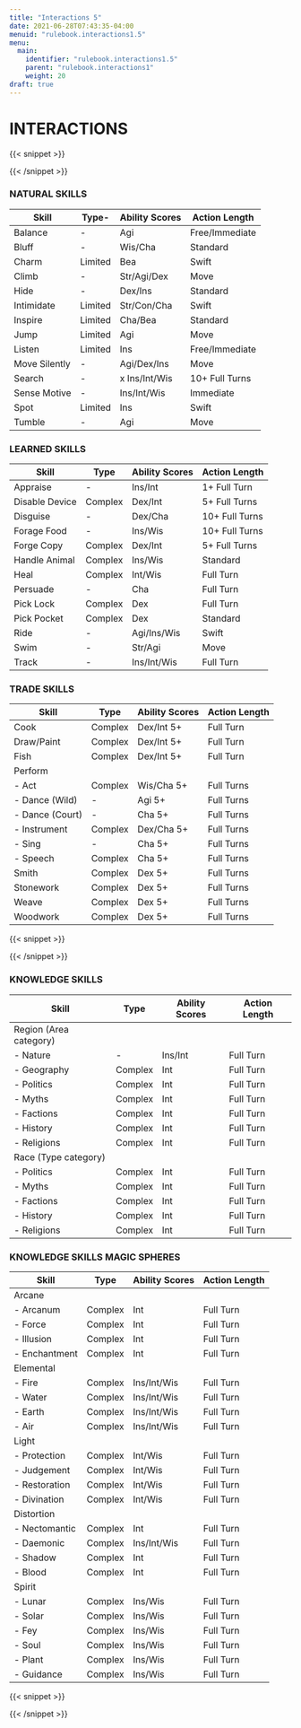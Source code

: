 ```yaml
---
title: "Interactions 5"
date: 2021-06-28T07:43:35-04:00
menuid: "rulebook.interactions1.5"
menu:
  main:
    identifier: "rulebook.interactions1.5"
    parent: "rulebook.interactions1"
    weight: 20
draft: true
---
```


# INTERACTIONS

{{< snippet >}}<div class="bookpage-columns"><div class="bookpage-column">{{< /snippet >}}

### NATURAL SKILLS

| Skill         | Type-   | Ability Scores | Action Length  |
|---------------|---------|----------------|----------------|
| Balance       | -       | Agi            | Free/Immediate |
| Bluff         | -       | Wis/Cha        | Standard       |
| Charm         | Limited | Bea            | Swift          |
| Climb         | -       | Str/Agi/Dex    | Move           |
| Hide          | -       | Dex/Ins        | Standard       |
| Intimidate    | Limited | Str/Con/Cha    | Swift          |
| Inspire       | Limited | Cha/Bea        | Standard       |
| Jump          | Limited | Agi            | Move           |
| Listen        | Limited | Ins            | Free/Immediate |
| Move Silently | -       | Agi/Dex/Ins    | Move           |
| Search        | -       | x Ins/Int/Wis  | 10+ Full Turns |
| Sense Motive  | -       | Ins/Int/Wis    | Immediate      |
| Spot          | Limited | Ins            | Swift          |
| Tumble        | -       | Agi            | Move           |

### LEARNED SKILLS

| Skill          | Type    | Ability Scores | Action Length  |
|----------------|---------|----------------|----------------|
| Appraise       | -       | Ins/Int        | 1+ Full Turn   |
| Disable Device | Complex | Dex/Int        | 5+ Full Turns  |
| Disguise       | -       | Dex/Cha        | 10+ Full Turns |
| Forage Food    | -       | Ins/Wis        | 10+ Full Turns |
| Forge Copy     | Complex | Dex/Int        | 5+ Full Turns  |
| Handle Animal  | Complex | Ins/Wis        | Standard       |
| Heal           | Complex | Int/Wis        | Full Turn      |
| Persuade       | -       | Cha            | Full Turn      |
| Pick Lock      | Complex | Dex            | Full Turn      |
| Pick Pocket    | Complex | Dex            | Standard       |
| Ride           | -       | Agi/Ins/Wis    | Swift          |
| Swim           | -       | Str/Agi        | Move           |
| Track          | -       | Ins/Int/Wis    | Full Turn      |


### TRADE SKILLS

| Skill             | Type     | Ability Scores | Action Length |
|-------------------|----------|----------------|---------------|
|  Cook             | Complex  | Dex/Int 5+     | Full Turn     |
|  Draw/Paint       | Complex  | Dex/Int 5+     | Full Turn     |
|  Fish             | Complex  | Dex/Int 5+     | Full Turn     |
| Perform           |          |                |               |
|  - Act            | Complex  | Wis/Cha 5+     | Full Turns    |
|  - Dance (Wild)   |-         | Agi 5+         | Full Turns    |
|  - Dance (Court)  |-         | Cha 5+         | Full Turns    |
|  - Instrument     | Complex  | Dex/Cha 5+     | Full Turns    |
|  - Sing           | -        | Cha 5+         | Full Turns    |
|  - Speech         | Complex  | Cha 5+         | Full Turns    |
| Smith             | Complex  | Dex 5+         | Full Turns    |
| Stonework         | Complex  | Dex 5+         | Full Turns    |
| Weave             | Complex  | Dex 5+         | Full Turns    |
| Woodwork          | Complex  | Dex 5+         | Full Turns    |

{{< snippet >}}</div><div class="bookpage-column">{{< /snippet >}}

### KNOWLEDGE SKILLS

| Skill                  | Type    | Ability Scores | Action Length |
|------------------------|---------|----------------|---------------|
| Region (Area category) |         |                |               |
|  - Nature              | -       |  Ins/Int       |  Full Turn    |
|  - Geography           | Complex |  Int           |  Full Turn    |
|  - Politics            | Complex |  Int           |  Full Turn    |
|  - Myths               | Complex |  Int           |  Full Turn    |
|  - Factions            | Complex |  Int           |  Full Turn    |
|  - History             | Complex |  Int           |  Full Turn    |
|  - Religions           | Complex |  Int           |  Full Turn    |
| Race (Type category)   |         |                |               |
|  - Politics            | Complex |  Int           |  Full Turn    |
|  - Myths               | Complex |  Int           |  Full Turn    |
|  - Factions            | Complex |  Int           |  Full Turn    |
|  - History             | Complex |  Int           |  Full Turn    |
|  - Religions           | Complex |  Int           |  Full Turn    |

### KNOWLEDGE SKILLS MAGIC SPHERES

| Skill           | Type    | Ability Scores | Action Length |
|-----------------|---------|----------------|---------------|
| Arcane          |         |                |               |
|  - Arcanum      | Complex | Int            | Full Turn     |
|  - Force        | Complex | Int            | Full Turn     |
|  - Illusion     | Complex | Int            | Full Turn     |
|  - Enchantment  | Complex | Int            | Full Turn     |
| Elemental       |         |                |               |
|  - Fire         | Complex | Ins/Int/Wis    | Full Turn     |
|  - Water        | Complex | Ins/Int/Wis    | Full Turn     |
|  - Earth        | Complex | Ins/Int/Wis    | Full Turn     |
|  - Air          | Complex | Ins/Int/Wis    | Full Turn     |
| Light           |         |                |               |
|  - Protection   | Complex | Int/Wis        | Full Turn     |
|  - Judgement    | Complex | Int/Wis        | Full Turn     |
|  - Restoration  | Complex | Int/Wis        |  Full Turn    |
|  - Divination   | Complex | Int/Wis        | Full Turn     |
| Distortion      |         |                |               |
|  - Nectomantic  | Complex | Int            | Full Turn     |
|  - Daemonic     | Complex | Ins/Int/Wis    | Full Turn     |
|  - Shadow       | Complex | Int            | Full Turn     |
|  - Blood        | Complex | Int            | Full Turn     |
| Spirit          |         |                |               |
|  - Lunar        | Complex | Ins/Wis        | Full Turn     |
|  - Solar        | Complex | Ins/Wis        | Full Turn     |
|  - Fey          | Complex | Ins/Wis        | Full Turn     |
|  - Soul         | Complex | Ins/Wis        | Full Turn     |
|  - Plant        | Complex | Ins/Wis        | Full Turn     |
|  - Guidance     | Complex | Ins/Wis        | Full Turn     |

{{< snippet >}}</div></div>{{< /snippet >}}

